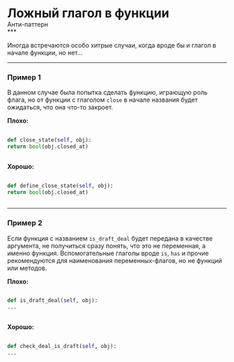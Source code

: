 
<div class="sticky-header">
  <div>
    <h1 style="margin: 0;">Ложный глагол в функции</h1>
    <p style="margin: 0;">Анти-паттерн</p>
  </div>
</div>
***

Иногда встречаются особо хитрые случаи, когда вроде бы и глагол в начале функции, но нет...

***

### Пример 1

В данном случае была попытка сделать функцию, играющую роль флага, но от функции с глаголом `close` в начале названия будет ожидаться, что она что-то закроет.


                                **Плохо:**

                                ```python
                                def close_state(self, obj):
return bool(obj.closed_at)
                                ```


                                **Хорошо:**

                                ```python
                                def define_close_state(self, obj):
return bool(obj.closed_at)
                                ```

***

### Пример 2

Если функция с названием `is_draft_deal` будет передана в качестве аргумента, не получиться сразу понять, что это не переменная, а именно функция. Вспомогательные глаголы вроде `is`, `has` и прочие рекомендуются для наименования переменных-флагов, но не функций или методов.


                                **Плохо:**

                                ```python
                                def is_draft_deal(self, obj):
...
                                ```


                                **Хорошо:**

                                ```python
                                def check_deal_is_draft(self, obj):
...
                                ```


